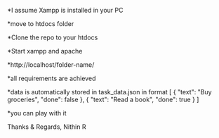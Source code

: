 *I assume Xampp is installed in your PC 

*move to htdocs folder

*Clone the repo to your htdocs

*Start xampp and apache

*http://localhost/folder-name/

*all requirements are achieved

*data is automatically stored in task_data.json in format
[
  { "text": "Buy groceries", "done": false },
  { "text": "Read a book", "done": true }
]

*you can play with it 

Thanks & Regards,
Nithin R
